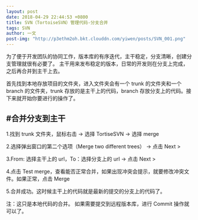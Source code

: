 ```yaml
---
layout: post
date: 2018-04-29 22:44:53 +0800
title: SVN（TortoiseSVN）管理代码-分支合并
tags: SVN
author: 一文
post-img: "http://p3ethm2oh.bkt.clouddn.com/yiwen/posts/SVN_001.png"
---
```

为了便于开发团队的协同工作，版本库的有序迭代，主干稳定，分支清晰，创建分支管理就很有必要了。
主干用来发布稳定的版本，日常的开发则在分支上完成，之后再合并到主干上去。

首先找到本地存放项目的文件夹，进入文件夹会有一个 trunk 的文件夹和一个 branch 的文件夹，trunk 存放的是主干上的代码，branch 存放分支上的代码。接下来就开始你要进行的操作了。

## #合并分支到主干
1.找到 trunk 文件夹，鼠标右击 -> 选择 TortiseSVN -> 选择 merge

2.选择弹出窗口的第二个选项（Merge two different trees） -> 点击 Next >

3.From: 选择主干上的 url，To：选择分支上的 url -> 点击 Next >

4.点击 Test merge，查看能否正常合并，如果出现冲突会提示，就要修改冲突文件。如果正常，点击 Merge

5.合并成功。这时候主干上的代码就是最新的提交的分支上的代码了。

注：这只是本地代码的合并。 如果需要提交到远程版本库，进行 Commit 操作就可以了。



